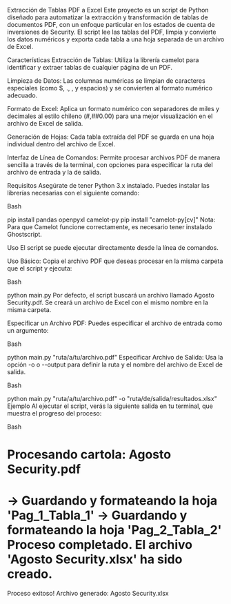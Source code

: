 Extracción de Tablas PDF a Excel
Este proyecto es un script de Python diseñado para automatizar la extracción y transformación de tablas de documentos PDF, con un enfoque particular en los estados de cuenta de inversiones de Security. El script lee las tablas del PDF, limpia y convierte los datos numéricos y exporta cada tabla a una hoja separada de un archivo de Excel.

Características
Extracción de Tablas: Utiliza la librería camelot para identificar y extraer tablas de cualquier página de un PDF.

Limpieza de Datos: Las columnas numéricas se limpian de caracteres especiales (como $, ., , y espacios) y se convierten al formato numérico adecuado.

Formato de Excel: Aplica un formato numérico con separadores de miles y decimales al estilo chileno (#,##0.00) para una mejor visualización en el archivo de Excel de salida.

Generación de Hojas: Cada tabla extraída del PDF se guarda en una hoja individual dentro del archivo de Excel.

Interfaz de Línea de Comandos: Permite procesar archivos PDF de manera sencilla a través de la terminal, con opciones para especificar la ruta del archivo de entrada y la de salida.

Requisitos
Asegúrate de tener Python 3.x instalado. Puedes instalar las librerías necesarias con el siguiente comando:

Bash

pip install pandas openpyxl camelot-py
pip install "camelot-py[cv]"
Nota: Para que Camelot funcione correctamente, es necesario tener instalado Ghostscript.

Uso
El script se puede ejecutar directamente desde la línea de comandos.

Uso Básico:
Copia el archivo PDF que deseas procesar en la misma carpeta que el script y ejecuta:

Bash

python main.py
Por defecto, el script buscará un archivo llamado Agosto Security.pdf. Se creará un archivo de Excel con el mismo nombre en la misma carpeta.

Especificar un Archivo PDF:
Puedes especificar el archivo de entrada como un argumento:

Bash

python main.py "ruta/a/tu/archivo.pdf"
Especificar Archivo de Salida:
Usa la opción -o o --output para definir la ruta y el nombre del archivo de Excel de salida.

Bash

python main.py "ruta/a/tu/archivo.pdf" -o "ruta/de/salida/resultados.xlsx"
Ejemplo
Al ejecutar el script, verás la siguiente salida en tu terminal, que muestra el progreso del proceso:

Bash

Procesando cartola: Agosto Security.pdf
============================================================
  -> Guardando y formateando la hoja 'Pag_1_Tabla_1'
  -> Guardando y formateando la hoja 'Pag_2_Tabla_2'
Proceso completado. El archivo 'Agosto Security.xlsx' ha sido creado.
============================================================
Proceso exitoso!
Archivo generado: Agosto Security.xlsx